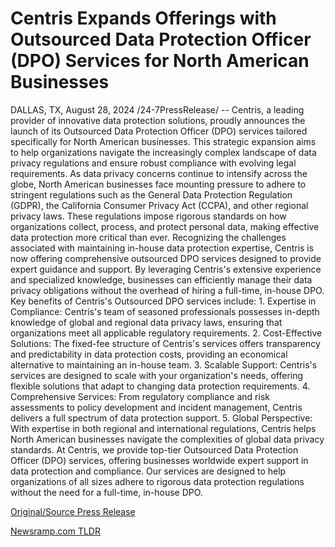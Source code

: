 # Centris Expands Offerings with Outsourced Data Protection Officer (DPO) Services for North American Businesses

DALLAS, TX, August 28, 2024 /24-7PressRelease/ -- Centris, a leading provider of innovative data protection solutions, proudly announces the launch of its Outsourced Data Protection Officer (DPO) services tailored specifically for North American businesses. This strategic expansion aims to help organizations navigate the increasingly complex landscape of data privacy regulations and ensure robust compliance with evolving legal requirements.  As data privacy concerns continue to intensify across the globe, North American businesses face mounting pressure to adhere to stringent regulations such as the General Data Protection Regulation (GDPR), the California Consumer Privacy Act (CCPA), and other regional privacy laws. These regulations impose rigorous standards on how organizations collect, process, and protect personal data, making effective data protection more critical than ever.  Recognizing the challenges associated with maintaining in-house data protection expertise, Centris is now offering comprehensive outsourced DPO services designed to provide expert guidance and support. By leveraging Centris's extensive experience and specialized knowledge, businesses can efficiently manage their data privacy obligations without the overhead of hiring a full-time, in-house DPO.  Key benefits of Centris's Outsourced DPO services include:  1. Expertise in Compliance: Centris's team of seasoned professionals possesses in-depth knowledge of global and regional data privacy laws, ensuring that organizations meet all applicable regulatory requirements. 2. Cost-Effective Solutions: The fixed-fee structure of Centris's services offers transparency and predictability in data protection costs, providing an economical alternative to maintaining an in-house team. 3. Scalable Support: Centris's services are designed to scale with your organization's needs, offering flexible solutions that adapt to changing data protection requirements. 4. Comprehensive Services: From regulatory compliance and risk assessments to policy development and incident management, Centris delivers a full spectrum of data protection support. 5. Global Perspective: With expertise in both regional and international regulations, Centris helps North American businesses navigate the complexities of global data privacy standards.  At Centris, we provide top-tier Outsourced Data Protection Officer (DPO) services, offering businesses worldwide expert support in data protection and compliance. Our services are designed to help organizations of all sizes adhere to rigorous data protection regulations without the need for a full-time, in-house DPO. 

[Original/Source Press Release](https://www.24-7pressrelease.com/press-release/513819/centris-expands-offerings-with-outsourced-data-protection-officer-dpo-services-for-north-american-businesses) 

[Newsramp.com TLDR](https://newsramp.com/None) 